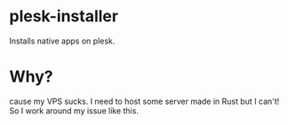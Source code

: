 # plesk-installer
Installs native apps on plesk.

# Why?
cause my VPS sucks. I need to host some server made in Rust but I can't! So I work around my issue like this.
